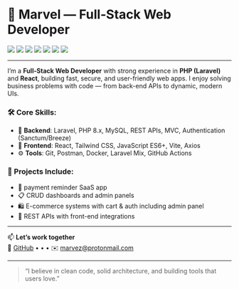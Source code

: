 # 👋 Marvel — Full‑Stack Web Developer

<p>
  <img src="https://img.shields.io/badge/PHP-8.x-blue?logo=php" />
  <img src="https://img.shields.io/badge/Laravel-10.x-red?logo=laravel" />
  <img src="https://img.shields.io/badge/React-18-blue?logo=react" />
  <img src="https://img.shields.io/badge/TailwindCSS-3.x-38bdf8?logo=tailwind-css" />
  <img src="https://img.shields.io/badge/MySQL-5.7+-blue?logo=mysql" />
  <img src="https://img.shields.io/badge/JavaScript-ES6-yellow?logo=javascript" />
  <img src="https://img.shields.io/badge/Git-%23F05033.svg?&logo=git&logoColor=white" />
</p>

---

I’m a  **Full‑Stack Web Developer** with strong experience in **PHP (Laravel)** and **React**, building fast, secure, and user-friendly web apps. I enjoy solving business problems with code — from back-end APIs to dynamic, modern UIs.

### 🛠 Core Skills:

- 🔧 **Backend**: Laravel, PHP 8.x, MySQL, REST APIs, MVC, Authentication (Sanctum/Breeze)
- 🎨 **Frontend**: React, Tailwind CSS, JavaScript ES6+, Vite, Axios
- ⚙️ **Tools**: Git, Postman, Docker, Laravel Mix, GitHub Actions

### 💼 Projects Include:
- 🧾 payment reminder SaaS app
- 📋 CRUD dashboards and admin panels
- 🛍 E-commerce systems with cart & auth including  admin panel 
- 📡 REST APIs with front-end integrations

---

📫 **Let’s work together**  
🔗 [GitHub](https://github.com/m-coded) •  • • ✉️ marvez@protonmail.com

---

> “I believe in clean code, solid architecture, and building tools that users love.”
